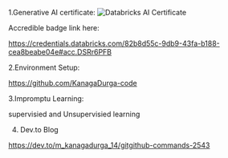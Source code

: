 1.Generative AI certificate:
![Databricks AI Certificate](https://github.com/user-attachments/assets/22e0f73f-5166-4f98-9924-381bbfcb87bf)

 Accredible badge link here:
 
 https://credentials.databricks.com/82b8d55c-9db9-43fa-b188-cea8beabe04e#acc.DSRr6PFB
 
 2.Environment Setup:
 
 https://github.com/KanagaDurga-code
 
 3.Impromptu Learning:
 
 supervisied and Unsupervisied learning
 
 4. Dev.to Blog
 
 https://dev.to/m_kanagadurga_14/gitgithub-commands-2543
